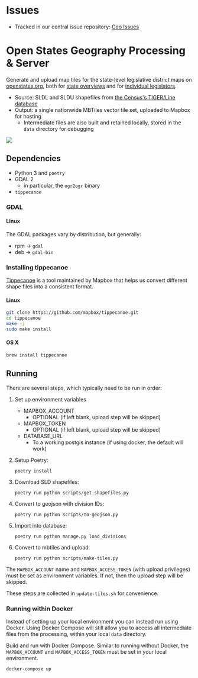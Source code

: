 # Issues

- Tracked in our central issue repository: [Geo Issues](https://github.com/openstates/issues/labels/component%3Ageo)

# Open States Geography Processing & Server

Generate and upload map tiles for the state-level legislative district maps on [openstates.org](https://openstates.org/), both for [state overviews](https://openstates.org/ca/) and for [individual legislators](https://openstates.org/person/tim-ashe-4mV4UFZqI2WsxsnYXLM8Vb/).

- Source: SLDL and SLDU shapefiles from [the Census's TIGER/Line database](https://www.census.gov/geo/maps-data/data/tiger-line.html)
- Output: a single nationwide MBTiles vector tile set, uploaded to Mapbox for hosting
    - Intermediate files are also built and retained locally, stored in the `data` directory for debugging

![](tileset-screenshot.png)

## Dependencies

- Python 3 and `poetry`
- GDAL 2
    - in particular, the `ogr2ogr` binary
- `tippecanoe`

### GDAL

#### Linux

The GDAL packages vary by distribution, but generally:

- rpm -> `gdal`
- deb -> `gdal-bin`

### Installing tippecanoe

[Tippecanoe](https://github.com/mapbox/tippecanoe.git) is a tool maintained by Mapbox that helps us convert different shape files into a consistent format.

#### Linux

```bash
git clone https://github.com/mapbox/tippecanoe.git
cd tippecanoe
make -j
sudo make install
```

#### OS X

```bash
brew install tippecanoe
```

## Running

There are several steps, which typically need to be run in order:

1. Set up environment variables
    - MAPBOX_ACCOUNT
        - OPTIONAL (if left blank, upload step will be skipped)
    - MAPBOX_TOKEN
        - OPTIONAL (if left blank, upload step will be skipped)
    - DATABASE_URL
        - To a working postgis instance (if using docker, the default will work)

2. Setup Poetry:

    `poetry install`

3. Download SLD shapefiles:

    `poetry run python scripts/get-shapefiles.py`

4. Convert to geojson with division IDs:

    `poetry run python scripts/to-geojson.py`

5. Import into database:

    `poetry run python manage.py load_divisions`

6. Convert to mbtiles and upload:

    `poetry run python scripts/make-tiles.py`

The `MAPBOX_ACCOUNT` name and `MAPBOX_ACCESS_TOKEN` (with upload privileges) must be set as environment variables. If not, then the upload step will be skipped.

These steps are collected in `update-tiles.sh` for convenience.

### Running within Docker

Instead of setting up your local environment you can instead run using Docker. Using Docker Compose will still allow you to access all intermediate files from the processing, within your local `data` directory.

Build and run with Docker Compose. Similar to running without Docker, the `MAPBOX_ACCOUNT` and `MAPBOX_ACCESS_TOKEN` must be set in your local environment.

```
docker-compose up
```
